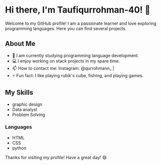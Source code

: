 # Hi there, I'm Taufiqurrohman-40! 👋

Welcome to my GitHub profile! I am a passionate learner and love exploring programming languages. Here you can find several projects.

## About Me
- 🌱 I am currently studying programming language development.
- 💻 I enjoy working on stack projects in my spare time.
- 📫 How to contact me: Instagram: @qurrohmann_ | 
- ⚡ Fun fact: I like playing rubik's cube, fishing, and playing games.

## My Skills
- graphic design
- Data analyst
- Problem Solving

### Languages
- HTML
- CSS
- python

Thanks for visiting my profile! Have a great day! 😄
